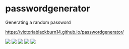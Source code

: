 # passwordgenerator
Generating a random password

https://victoriablackburn14.github.io/passwordgenerator/

<img src="./screenshots.generate.png">
<img src="./screenshots.prompt1.png">
<img src="./screenshots.prompt2.png">
<img src="./screenshots.prompt3.png">
<img src="./screenshots.prompt4.png">

